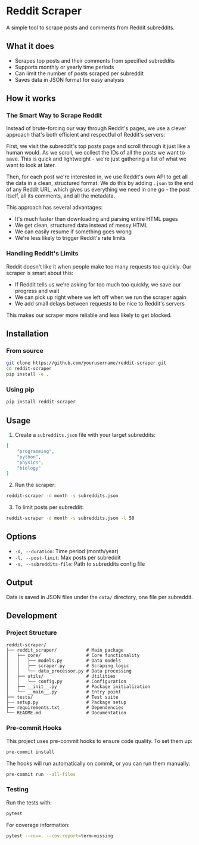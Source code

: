 # Reddit Scraper

A simple tool to scrape posts and comments from Reddit subreddits.

## What it does

- Scrapes top posts and their comments from specified subreddits
- Supports monthly or yearly time periods
- Can limit the number of posts scraped per subreddit
- Saves data in JSON format for easy analysis

## How it works

### The Smart Way to Scrape Reddit

Instead of brute-forcing our way through Reddit's pages, we use a clever approach that's both efficient and respectful of Reddit's servers:

First, we visit the subreddit's top posts page and scroll through it just like a human would. As we scroll, we collect the IDs of all the posts we want to save. This is quick and lightweight - we're just gathering a list of what we want to look at later.

Then, for each post we're interested in, we use Reddit's own API to get all the data in a clean, structured format. We do this by adding `.json` to the end of any Reddit URL, which gives us everything we need in one go - the post itself, all its comments, and all the metadata.

This approach has several advantages:
- It's much faster than downloading and parsing entire HTML pages
- We get clean, structured data instead of messy HTML
- We can easily resume if something goes wrong
- We're less likely to trigger Reddit's rate limits

### Handling Reddit's Limits

Reddit doesn't like it when people make too many requests too quickly. Our scraper is smart about this:

- If Reddit tells us we're asking for too much too quickly, we save our progress and wait
- We can pick up right where we left off when we run the scraper again
- We add small delays between requests to be nice to Reddit's servers

This makes our scraper more reliable and less likely to get blocked.

## Installation

### From source

```bash
git clone https://github.com/yourusername/reddit-scraper.git
cd reddit-scraper
pip install -e .
```

### Using pip

```bash
pip install reddit-scraper
```

## Usage

1. Create a `subreddits.json` file with your target subreddits:

```json
[
    "programming",
    "python",
    "physics",
    "biology"
]
```

2. Run the scraper:

```bash
reddit-scraper -d month -s subreddits.json
```

3. To limit posts per subreddit:

```bash
reddit-scraper -d month -s subreddits.json -l 50
```

## Options

- `-d, --duration`: Time period (month/year)
- `-l, --post-limit`: Max posts per subreddit
- `-s, --subreddits-file`: Path to subreddits config file

## Output

Data is saved in JSON files under the `data/` directory, one file per subreddit.

## Development

### Project Structure

```
reddit-scraper/
├── reddit_scraper/           # Main package
│   ├── core/                 # Core functionality
│   │   ├── models.py         # Data models
│   │   ├── scraper.py        # Scraping logic
│   │   └── data_processor.py # Data processing
│   ├── utils/                # Utilities
│   │   └── config.py         # Configuration
│   ├── __init__.py           # Package initialization
│   └── __main__.py           # Entry point
├── tests/                    # Test suite
├── setup.py                  # Package setup
├── requirements.txt          # Dependencies
└── README.md                 # Documentation
```

### Pre-commit Hooks

This project uses pre-commit hooks to ensure code quality. To set them up:

```bash
pre-commit install
```

The hooks will run automatically on commit, or you can run them manually:

```bash
pre-commit run --all-files
```

### Testing

Run the tests with:

```bash
pytest
```

For coverage information:

```bash
pytest --cov=. --cov-report=term-missing
```
